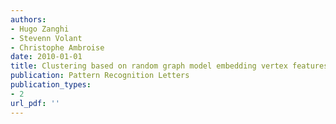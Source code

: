 ```yaml
---
authors: 
- Hugo Zanghi
- Stevenn Volant
- Christophe Ambroise
date: 2010-01-01
title: Clustering based on random graph model embedding vertex features
publication: Pattern Recognition Letters
publication_types:
- 2
url_pdf: ''
---
```

